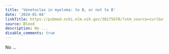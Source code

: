 ```yaml
---
title: 'Venetoclax in myeloma: to B, or not to B'
date: '2024-01-04'
linkTitle: https://pubmed.ncbi.nlm.nih.gov/38175678/?utm_source=curl&utm_medium=rss&utm_campaign=journals&utm_content=7603509&fc=None&ff=20240105170833&v=2.18.0
source: Blood
description: No ...
disable_comments: true
---
```

No ...